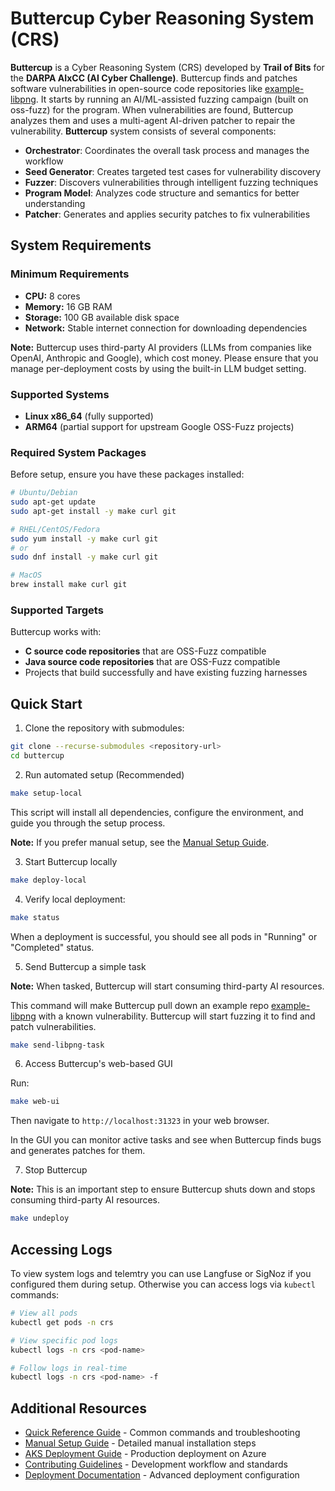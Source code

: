 # Buttercup Cyber Reasoning System (CRS)

**Buttercup** is a Cyber Reasoning System (CRS) developed by **Trail of Bits** for the **DARPA AIxCC (AI Cyber Challenge)**. Buttercup finds and patches software vulnerabilities in open-source code repositories like [example-libpng](https://github.com/tob-challenges/example-libpng). It starts by running an AI/ML-assisted fuzzing campaign (built on oss-fuzz) for the program. When vulnerabilities are found, Buttercup analyzes them and uses a multi-agent AI-driven patcher to repair the vulnerability. **Buttercup** system consists of several components:

- **Orchestrator**: Coordinates the overall task process and manages the workflow
- **Seed Generator**: Creates targeted test cases for vulnerability discovery
- **Fuzzer**: Discovers vulnerabilities through intelligent fuzzing techniques
- **Program Model**: Analyzes code structure and semantics for better understanding
- **Patcher**: Generates and applies security patches to fix vulnerabilities

## System Requirements

### Minimum Requirements

- **CPU:** 8 cores
- **Memory:** 16 GB RAM
- **Storage:** 100 GB available disk space
- **Network:** Stable internet connection for downloading dependencies

**Note:** Buttercup uses third-party AI providers (LLMs from companies like OpenAI, Anthropic and Google), which cost money. Please ensure that you manage per-deployment costs by using the built-in LLM budget setting.

### Supported Systems
- **Linux x86_64** (fully supported)
- **ARM64** (partial support for upstream Google OSS-Fuzz projects)

### Required System Packages

Before setup, ensure you have these packages installed:

```bash
# Ubuntu/Debian
sudo apt-get update
sudo apt-get install -y make curl git

# RHEL/CentOS/Fedora  
sudo yum install -y make curl git
# or
sudo dnf install -y make curl git

# MacOS
brew install make curl git
```

### Supported Targets

Buttercup works with:

- **C source code repositories** that are OSS-Fuzz compatible
- **Java source code repositories** that are OSS-Fuzz compatible
- Projects that build successfully and have existing fuzzing harnesses

## Quick Start

1. Clone the repository with submodules:

```bash
git clone --recurse-submodules <repository-url>
cd buttercup
```

2. Run automated setup (Recommended)

```bash
make setup-local
```

This script will install all dependencies, configure the environment, and guide you through the setup process.

**Note:** If you prefer manual setup, see the [Manual Setup Guide](MANUAL_SETUP.md).

3. Start Buttercup locally

```bash
make deploy-local
```

4. Verify local deployment:

```bash
make status
```

When a deployment is successful, you should see all pods in "Running" or "Completed" status.


5. Send Buttercup a simple task

**Note:** When tasked, Buttercup will start consuming third-party AI resources. 

This command will make Buttercup pull down an example repo [example-libpng](https://github.com/tob-challenges/example-libpng) with a known vulnerability. Buttercup will start fuzzing it to find and patch vulnerabilities. 

```bash
make send-libpng-task
```

6. Access Buttercup's web-based GUI

Run:

```bash
make web-ui
```

Then navigate to `http://localhost:31323` in your web browser.

In the GUI you can monitor active tasks and see when Buttercup finds bugs and generates patches for them.


7. Stop Buttercup

**Note:** This is an important step to ensure Buttercup shuts down and stops consuming third-party AI resources.

```bash
make undeploy
```

## Accessing Logs

To view system logs and telemtry you can use Langfuse or SigNoz if you configured them during setup. Otherwise you can access logs via `kubectl` commands:

```bash
# View all pods
kubectl get pods -n crs

# View specific pod logs
kubectl logs -n crs <pod-name>

# Follow logs in real-time
kubectl logs -n crs <pod-name> -f
```

## Additional Resources

- [Quick Reference Guide](QUICK_REFERENCE.md) - Common commands and troubleshooting
- [Manual Setup Guide](MANUAL_SETUP.md) - Detailed manual installation steps
- [AKS Deployment Guide](AKS_DEPLOYMENT.md) - Production deployment on Azure
- [Contributing Guidelines](CONTRIBUTING.md) - Development workflow and standards
- [Deployment Documentation](deployment/README.md) - Advanced deployment configuration